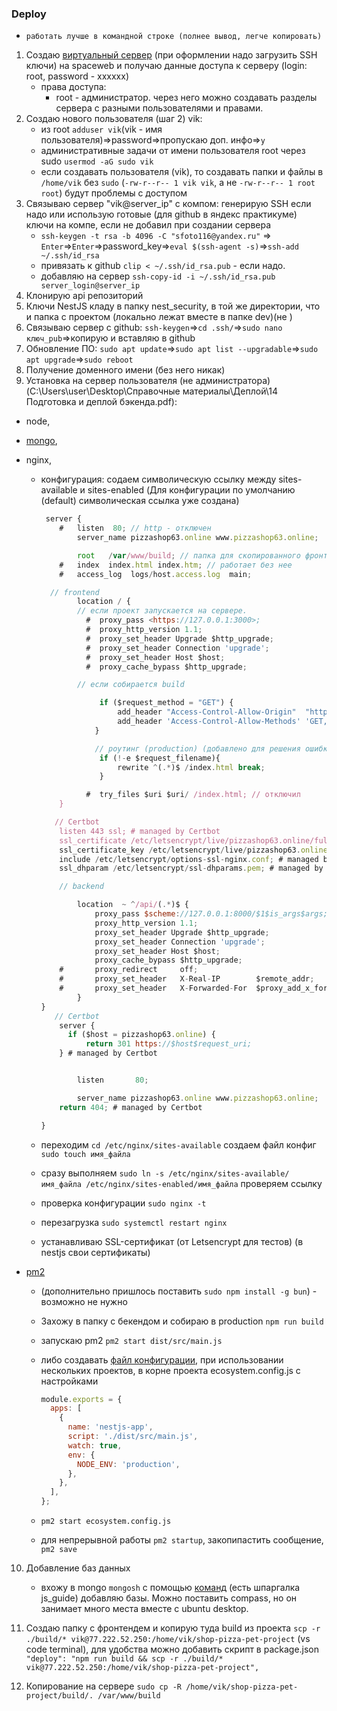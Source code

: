 ### Deploy

- `работать лучше в командной строке (полнее вывод, легче копировать)`

1. Создаю [виртуальный сервер](https://help.sweb.ru/nachal6naya-nastrojka-ubuntu-server-2204_1290.html) (при оформлении надо загрузить SSH ключи) на spaceweb и получаю данные доступа к серверу (login: root, password - xxxxxx)
   - права доступа:
     - root - администратор. через него можно создавать разделы сервера с разными пользователями и правами.
2. Создаю нового пользователя (шаг 2) vik:
   - из root `adduser vik`(vik - имя пользователя)=>password=>пропускаю доп. инфо=>`y`
   - административные задачи от имени пользователя root через sudo `usermod -aG sudo vik`
   - если создавать пользователя (vik), то создавать папки и файлы в `/home/vik` без `sudo` (`-rw-r--r-- 1 vik vik`, а не `-rw-r--r-- 1 root root`) будут проблемы с доступом
3. Связываю сервер "vik@server_ip" с компом: генерирую SSH если надо или использую готовые (для github в яндекс практикуме) ключи на компе, если не добавил при создании сервера
   - `ssh-keygen -t rsa -b 4096 -C "sfoto116@yandex.ru"` => `Enter`=>`Enter`=>password_key=>`eval $(ssh-agent -s)`=>`ssh-add ~/.ssh/id_rsa`
   - привязать к github `clip < ~/.ssh/id_rsa.pub` - если надо.
   - добавляю на сервер `ssh-copy-id -i ~/.ssh/id_rsa.pub server_login@server_ip`
4. Клонирую api репозиторий
5. Ключи NestJS кладу в папку nest_security, в той же директории, что и папка с проектом (локально лежат вместе в папке dev)(не )
6. Связываю сервер с github: `ssh-keygen`=>`cd .ssh/`=>`sudo nano ключ_pub`=>копирую и вставляю в github
7. Обновление ПО: `sudo apt update`=>`sudo apt list --upgradable`=>`sudo apt upgrade`=>`sudo reboot`
8. Получение доменного имени (без него никак)
9. Установка на сервер пользователя (не администратора) (C:\Users\user\Desktop\Cправочные материалы\Деплой\14 Подготовка и деплой бэкенда.pdf):

- node,
- [mongo](https://www.mongodb.com/docs/manual/tutorial/install-mongodb-on-ubuntu/),
- nginx,

  - конфигурация: содаем символическую ссылку между sites-available и sites-enabled (Для конфигурации по умолчанию (default) символическая ссылка уже создана)

    ```javascript
     server {
        #   listen  80; // http - отключен
            server_name pizzashop63.online www.pizzashop63.online;

            root   /var/www/build; // папка для скопированного фронта если сервер root, иначе /home/vik/имя_проекта/папка_с_фронтом
        #   index  index.html index.htm; // работает без нее
        #   access_log  logs/host.access.log  main;

      // frontend
            location / {
            // если проект запускается на сервере.
              #  proxy_pass <https://127.0.0.1:3000>;
              #  proxy_http_version 1.1;
              #  proxy_set_header Upgrade $http_upgrade;
              #  proxy_set_header Connection 'upgrade';
              #  proxy_set_header Host $host;
              #  proxy_cache_bypass $http_upgrade;

            // если собирается build

                 if ($request_method = "GET") {
                     add_header "Access-Control-Allow-Origin"  "https://pizzashop63.online";
                     add_header 'Access-Control-Allow-Methods' 'GET, OPTIONS';
                }

                // роутинг (production) (добавлено для решения ошибки 404 при обновлении страницы с маршрутом роута)
                 if (!-e $request_filename){
                     rewrite ^(.*)$ /index.html break;
                 }

              #  try_files $uri $uri/ /index.html; // отключил
        }

       // Certbot
        listen 443 ssl; # managed by Certbot
        ssl_certificate /etc/letsencrypt/live/pizzashop63.online/fullchain.pem; # managed by Certbot
        ssl_certificate_key /etc/letsencrypt/live/pizzashop63.online/privkey.pem; # managed by Certbot
        include /etc/letsencrypt/options-ssl-nginx.conf; # managed by Certbot
        ssl_dhparam /etc/letsencrypt/ssl-dhparams.pem; # managed by Certbot

        // backend

            location  ~ ^/api/(.*)$ {
                proxy_pass $scheme://127.0.0.1:8000/$1$is_args$args; // query
                proxy_http_version 1.1;
                proxy_set_header Upgrade $http_upgrade;
                proxy_set_header Connection 'upgrade';
                proxy_set_header Host $host;
                proxy_cache_bypass $http_upgrade;
        #       proxy_redirect     off;
        #       proxy_set_header   X-Real-IP        $remote_addr;
        #       proxy_set_header   X-Forwarded-For  $proxy_add_x_forwarded_for;
            }
    }
       // Certbot
        server {
          if ($host = pizzashop63.online) {
              return 301 https://$host$request_uri;
        } # managed by Certbot


            listen       80;

            server_name pizzashop63.online www.pizzashop63.online;
        return 404; # managed by Certbot

    }

    ```

  - переходим `cd /etc/nginx/sites-available` создаем файл конфиг `sudo touch имя_файла`
  - сразу выполняем `sudo ln -s /etc/nginx/sites-available/имя_файла /etc/nginx/sites-enabled/имя_файла` проверяем ссылку
  - проверка конфигурации `sudo nginx -t`
  - перезагрузка `sudo systemctl restart nginx`
  - устанавливаю SSL-сертификат (от Letsencrypt для тестов) (в nestjs свои сертификаты)

- [pm2](https://pm2.keymetrics.io/docs/usage/quick-start/)

  - (дополнительно пришлось поставить `sudo npm install -g bun`) - возможно не нужно
  - Захожу в папку с бекендом и собираю в production `npm run build`
  - запускаю pm2 `pm2 start dist/src/main.js`
  - либо создавать [файл конфигурации](https://pm2.keymetrics.io/docs/usage/application-declaration/), при использовании нескольких проектов, в корне проекта ecosystem.config.js c настройками

    ```javascript
    module.exports = {
      apps: [
        {
          name: 'nestjs-app',
          script: './dist/src/main.js',
          watch: true,
          env: {
            NODE_ENV: 'production',
          },
        },
      ],
    };
    ```

  - `pm2 start ecosystem.config.js`
  - для непрерывной работы `pm2 startup`, закопипастить сообщение, `pm2 save`

10. Добавление баз данных

    - вхожу в mongo `mongosh` с помощью [команд](https://www.forestadmin.com/blog/mongodb-cheat-sheet/) (есть шпаргалка js_guide) добавляю базы. Можно поставить compass, но он занимает много места вместе с ubuntu desktop.

11. Создаю папку с фронтендем и копирую туда build из проекта `scp -r ./build/* vik@77.222.52.250:/home/vik/shop-pizza-pet-project` (vs code terminal), для удобства можно добавить скрипт в package.json `"deploy": "npm run build && scp -r ./build/* vik@77.222.52.250:/home/vik/shop-pizza-pet-project",`
12. Копирование на сервере `sudo cp -R /home/vik/shop-pizza-pet-project/build/. /var/www/build`
